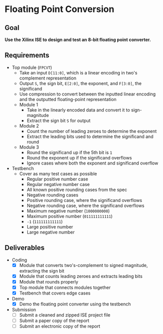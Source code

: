 # Floating Point Conversion

## Goal

**Use the Xilinx ISE to design and test an 8-bit floating point converter.**

## Requirements

- Top module (`FPCVT`)
  - Take an input `D[11:0]`, which is a linear encoding in two's complement representation
  - Output `S`, the sign bit, `E[2:0]`, the exponent, and `F[3:0]`, the significand
  - Use compression to convert between the inputted linear encoding and the outputted floating-point representation
  - Module 1
    - Take in the linearly encoded data and convert it to sign-magnitude
    - Extract the sign bit `S` for output
  - Module 2
    - Count the number of leading zeroes to determine the exponent
    - Extract the leading bits used to determine the significand and round
  - Module 3
    - Round the significand up if the 5th bit is `1`
    - Round the exponent up if the significand overflows
    - Ignore cases where both the exponent and significand overflow
- Testbench
  - Cover as many test cases as possible
    - Regular positive number case
    - Regular negative number case
    - All known positive rounding cases from the spec
    - Negative rounding cases
    - Positive rounding case, where the significand overflows
    - Negative rounding case, where the significand overflows
    - Maximum negative number (`1000000000`)
    - Maximum positive number (`011111111111`)
    - `-1` (`111111111111`)
    - Large positive number
    - Large negative number

## Deliverables

- Coding
  - [x] Module that converts two's-complement to signed magnitude, extracting the sign bit
  - [x] Module that counts leading zeroes and extracts leading bits
  - [x] Module that rounds properly
  - [x] Top module that connects modules together
  - [x] Testbench that covers edge cases
- Demo
  - [x] Demo the floating point converter using the testbench
- Submission
  - [ ] Submit a cleaned and zipped ISE project file
  - [ ] Submit a paper copy of the report
  - [ ] Submit an electronic copy of the report